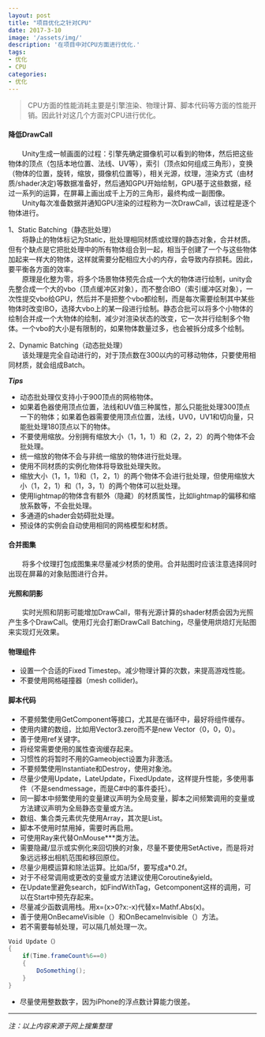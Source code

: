 ```yaml
---
layout: post
title: "项目优化之针对CPU"
date: 2017-3-10
image: '/assets/img/'
description: '在项目中对CPU方面进行优化.'
tags:
- 优化
- CPU
categories:
- 优化 
---
```


> CPU方面的性能消耗主要是引擎渲染、物理计算、脚本代码等方面的性能开销。因此针对这几个方面对CPU进行优化。

#### 降低DrawCall

&#8194;&#8194;&#8194;&#8194;Unity生成一帧画面的过程：引擎先确定摄像机可以看到的物体，然后把这些物体的顶点（包括本地位置、法线、UV等），索引（顶点如何组成三角形），变换（物体的位置，旋转，缩放，摄像机位置等），相关光源，纹理，渲染方式（由材质/shader决定)等数据准备好，然后通知GPU开始绘制，GPU基于这些数据，经过一系列的运算，在屏幕上画出成千上万的三角形，最终构成一副图像。  
&#8194;&#8194;&#8194;&#8194;Unity每次准备数据并通知GPU渲染的过程称为一次DrawCall，该过程是逐个物体进行。

1、Static Batching（静态批处理）  
&#8194;&#8194;&#8194;&#8194;将静止的物体标记为Static，批处理相同材质或纹理的静态对象，合并材质。但有个缺点是它把批处理中的所有物体组合到一起，相当于创建了一个与这些物体加起来一样大的物体，这样就需要分配相应大小的内存，会导致内存损耗。因此，要平衡各方面的效率。  
&#8194;&#8194;&#8194;&#8194;原理是化整为零，将多个场景物体预先合成一个大的物体进行绘制，unity会先整合成一个大的vbo（顶点缓冲区对象），而不整合IBO（索引缓冲区对象），一次性提交vbo给GPU，然后并不是把整个vbo都绘制，而是每次需要绘制其中某些物体时改变IBO，选择大vbo上的某一段进行绘制。静态合批可以将多个小物体的绘制合并成一个大物体的绘制，减少对渲染状态的改变，它一次并行绘制多个物体。一个vbo的大小是有限制的，如果物体数量过多，也会被拆分成多个绘制。

2、Dynamic Batching（动态批处理）  
&#8194;&#8194;&#8194;&#8194;该处理是完全自动进行的，对于顶点数在300以内的可移动物体，只要使用相同材质，就会组成Batch。

***Tips***

* 动态批处理仅支持小于900顶点的网格物体。
* 如果着色器使用顶点位置，法线和UV值三种属性，那么只能批处理300顶点一下的物体；如果着色器需要使用顶点位置，法线，UV0，UV1和切向量，只能批处理180顶点以下的物体。
* 不要使用缩放。分别拥有缩放大小（1，1，1）和（2，2，2）的两个物体不会批处理。
* 统一缩放的物体不会与非统一缩放的物体进行批处理。
* 使用不同材质的实例化物体将导致批处理失败。
* 缩放大小（1，1，1)和（1，2，1）的两个物体不会进行批处理，但使用缩放大小（1，2，1）和（1，3，1）的两个物体可以批处理。
* 使用lightmap的物体含有额外（隐藏）的材质属性，比如lightmap的偏移和缩放系数等，不会批处理。
* 多通道的shader会妨碍批处理。
* 预设体的实例会自动使用相同的网格模型和材质。

#### 合并图集

&#8194;&#8194;&#8194;&#8194;将多个纹理打包成图集来尽量减少材质的使用。合并贴图时应该注意选择同时出现在屏幕的对象贴图进行合并。

#### 光照和阴影

&#8194;&#8194;&#8194;&#8194;实时光照和阴影可能增加DrawCall，带有光源计算的shader材质会因为光照产生多个DrawCall。使用灯光会打断DrawCall Batching，尽量使用烘焙灯光贴图来实现灯光效果。

#### 物理组件

* 设置一个合适的Fixed Timestep。减少物理计算的次数，来提高游戏性能。
* 不要使用网格碰撞器（mesh collider)。

#### 脚本代码

* 不要频繁使用GetComponent等接口，尤其是在循环中，最好将组件缓存。
* 使用内建的数组，比如用Vector3.zero而不是new Vector（0，0，0）。
* 善于使用ref关键字。
* 将经常需要使用的属性查询缓存起来。
* 习惯性的将暂时不用的Gameobject设置为非激活。
* 不要频繁使用Instantiate和Destroy，使用对象池。
* 尽量少使用Update，LateUpdate，FixedUpdate，这样提升性能，多使用事件（不是sendmessage，而是C#中的事件委托）。
* 同一脚本中频繁使用的变量建议声明为全局变量，脚本之间频繁调用的变量或方法建议声明为全局静态变量或方法。
* 数组、集合类元素优先使用Array，其次是List。
* 脚本不使用时禁用掉，需要时再启用。
* 可使用Ray来代替OnMouse***类方法。
* 需要隐藏/显示或实例化来回切换的对象，尽量不要使用SetActive，而是将对象远远移出相机范围和移回原位。
* 尽量少用模运算和除法运算。比如a/5f，要写成a*0.2f。
* 对于不经常调用或更改的变量或方法建议使用Coroutine&yield。
* 在Update里避免search，如FindWithTag，Getcomponent这样的调用，可以在Start中预先存起来。
* 尽量减少函数调用栈。用x=(x>0?x:-x)代替x=Mathf.Abs(x)。
* 善于使用OnBecameVisible（）和OnBecameInvisible（）方法。
* 若不需要每帧处理，可以隔几帧处理一次。
```csharp
Void Update（）
{
	if(Time.frameCount%6==0)
	{
		DoSomething();
	}
}
```
* 尽量使用整数数字，因为iPhone的浮点数计算能力很差。

---
*注：以上内容来源于网上搜集整理*

